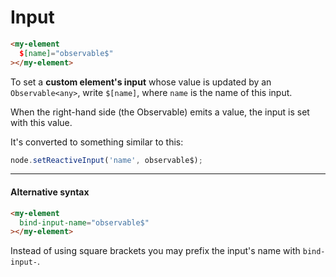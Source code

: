 # Input

```html
<my-element
  $[name]="observable$"
></my-element>
```

To set a **custom element's input** whose value is updated by an `Observable<any>`, write `$[name]`, where `name` is the name of this input.

When the right-hand side (the Observable) emits a value, the input is set with this value. 

It's converted to something similar to this:

```ts
node.setReactiveInput('name', observable$);
```

---

#### Alternative syntax

```html
<my-element
  bind-input-name="observable$"
></my-element>
```

Instead of using square brackets you may prefix the input's name with `bind-input-`.

